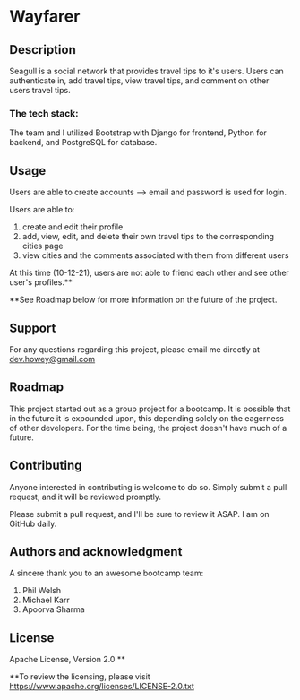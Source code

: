 # Wayfarer

## Description

Seagull is a social network that provides travel tips to it's users. Users can authenticate in, add travel tips, view travel tips, and comment on other users travel tips.	

### The tech stack: 
The team and I utilized Bootstrap with Django for frontend, Python for backend, and PostgreSQL for database.

## Usage

Users are able to create accounts --> email and password is used for login.

Users are able to: 
  1) create and edit their profile
  2) add, view, edit, and delete their own travel tips to the corresponding cities page
  3) view cities and the comments associated with them from different users

At this time (10-12-21), users are not able to friend each other and see other user's profiles.** 

**See Roadmap below for more information on the future of the project.

## Support

For any questions regarding this project, please email me directly at dev.howey@gmail.com

## Roadmap

This project started out as a group project for a bootcamp. It is possible that in the future it is expounded upon, this depending solely on the eagerness of other developers. For the time being, the project doesn't have much of a future.

## Contributing

Anyone interested in contributing is welcome to do so. Simply submit a pull request, and it will be reviewed promptly.

Please submit a pull request, and I'll be sure to review it ASAP. I am on GitHub daily.

## Authors and acknowledgment

A sincere thank you to an awesome bootcamp team:

  1) Phil Welsh
  2) Michael Karr
  3) Apoorva Sharma

## License

Apache License, Version 2.0 **

**To review the licensing, please visit https://www.apache.org/licenses/LICENSE-2.0.txt 
